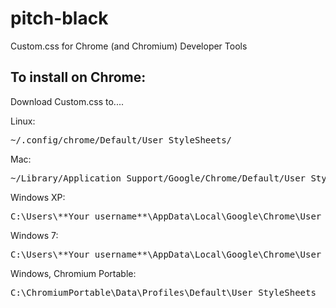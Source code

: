 pitch-black
===========

Custom.css for Chrome (and Chromium) Developer Tools

To install on Chrome:
---------------------

Download Custom.css to....


Linux:  
<pre>
~/.config/chrome/Default/User StyleSheets/
</pre>

Mac:   
<pre>
~/Library/Application Support/Google/Chrome/Default/User StyleSheets/
</pre>


Windows XP:   
<pre>
C:\Users\**Your username**\AppData\Local\Google\Chrome\User Data\Default\User StyleSheets\
</pre>

Windows 7:   
<pre>
C:\Users\**Your username**\AppData\Local\Google\Chrome\User Data\Default\User StyleSheets\
</pre>

Windows, Chromium Portable:  
<pre>
C:\ChromiumPortable\Data\Profiles\Default\User StyleSheets
</pre>

